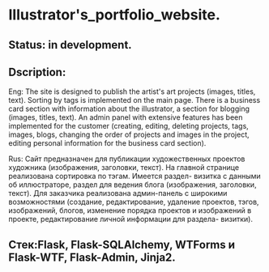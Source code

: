 # Illustrator's_portfolio_website.
## Status: in development.
## Dscription:
Eng:
The site is designed to publish the artist's art projects (images, titles, text). Sorting by tags is implemented on the main page. There is a business card section with information about the illustrator, a section for blogging (images, titles, text). An admin panel with extensive features has been implemented for the customer (creating, editing, deleting projects, tags, images, blogs, changing the order of projects and images in the project, editing personal information for the business card section).

Rus:
Сайт предназначен для публикации художественных проектов художника (изображения, заголовки, текст). На главной странице реализована сортировка по тэгам. Имеется раздел- визитка с данными об иллюстраторе, раздел для ведения блога (изображения, заголовки, текст). Для заказчика реализована админ-панель с широкими возможностями (создание, редактирование, удаление проектов, тэгов, изображений, блогов, изменение порядка проектов и изображений в проекте, редактирование личной информации для раздела- визитки).

## Стек:Flask, Flask-SQLAlchemy, WTForms и Flask-WTF, Flask-Admin, Jinja2.
